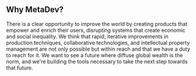 
## Why MetaDev?

There is a clear opportunity to improve the world by creating products that empower and enrich their users, disrupting systems that create economic and social inequality. We think that rapid, iterative improvements in production techniques, collaborative technologies, and intellectual property management are not only possible but within reach and that we have a duty to reach for it. We want to see a future where diffuse global wealth is the norm, and we're building the tools necessary to take the next step towards that future.
